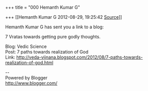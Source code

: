 +++
title = "000 Hemanth Kumar G"

+++
[[Hemanth Kumar G	2012-08-29, 19:25:42 [Source](https://groups.google.com/g/bvparishat/c/-o_JigFPkrU)]]



Hemanth Kumar G has sent you a link to a blog:  
  
7 Vratas towards getting pure godly thoughts.  
  
Blog: Vedic Science  
Post: 7 paths towards realization of God  
Link: <http://veda-vijnana.blogspot.com/2012/08/7-paths-towards-realization-of-god.html>  
  
--  
Powered by Blogger  
<http://www.blogger.com/>  

